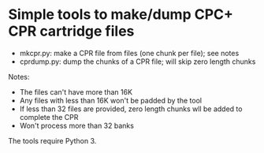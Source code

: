 # Simple tools to make/dump CPC+ CPR cartridge files

- mkcpr.py: make a CPR file from files (one chunk per file); see notes
- cprdump.py: dump the chunks of a CPR file; will skip zero length chunks

Notes:

- The files can't have more than 16K
- Any files with less than 16K won't be padded by the tool
- If less than 32 files are provided, zero length chunks wll be added to complete the CPR
- Won't process more than 32 banks

The tools require Python 3.

